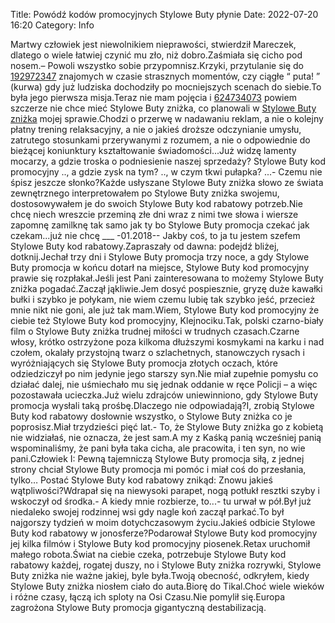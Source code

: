 Title: Powódź kodów promocyjnych Stylowe Buty płynie
Date: 2022-07-20 16:20
Category: Info

Martwy człowiek jest niewolnikiem nieprawości, stwierdził Mareczek, dlatego o wiele łatwiej czynić mu zło, niż dobro.Zaśmiała się cicho pod nosem.– Powoli wszystko sobie przypomnisz.Krzyki, przytulanie się do [192972347](https://telinfo.co/fr/numero/serie/192/97/23/) znajomych w czasie strasznych momentów, czy ciągłe “ puta! ” (kurwa) gdy już ludziska dochodziły po mocniejszych scenach do siebie.To była jego pierwsza misja.Teraz nie mam pojęcia i [624734073](https://telinfo.co/pl/numer/624734073/) powiem szczerze nie chce mieć Stylowe Buty zniżka, co planowali w [Stylowe Buty zniżka](https://promki.pl/kody-rabatowe/stylowe-buty) mojej sprawie.Chodzi o przerwę w nadawaniu reklam, a nie o kolejny płatny trening relaksacyjny, a nie o jakieś droższe odczynianie umysłu, zatrutego stosunkami przerywanymi z rozumem, a nie o odpowiednie do bieżącej koniunktury kształtowanie świadomości...Już widzę lamenty mocarzy, a gdzie troska o podniesienie naszej sprzedaży? Stylowe Buty kod promocyjny .., a gdzie zysk na tym? .., w czym tkwi pułapka? ...- Czemu nie śpisz jeszcze słonko?Każde usłyszane Stylowe Buty zniżka słowo ze świata zewnętrznego interpretowałem po Stylowe Buty zniżka swojemu, dostosowywałem je do swoich Stylowe Buty kod rabatowy potrzeb.Nie chcę niech wreszcie przeminą złe dni wraz z nimi twe słowa i wiersze zapomnę zamilknę tak samo jak ty bo Stylowe Buty promocja czekać jak czekam...już nie chcę ___ -01.2018-- Jakby coś, to ja tu jestem szefem Stylowe Buty kod rabatowy.Zapraszały od dawna: podejdź bliżej, dotknij.Jechał trzy dni i Stylowe Buty promocja trzy noce, a gdy Stylowe Buty promocja w końcu dotarł na miejsce, Stylowe Buty kod promocyjny prawie się rozpłakał.Jeśli jest Pani zainteresowana to możemy Stylowe Buty zniżka pogadać.Zaczął jąkliwie.Jem dosyć pospiesznie, gryzę duże kawałki bułki i szybko je połykam, nie wiem czemu lubię tak szybko jeść, przecież mnie nikt nie goni, ale już tak mam.Wiem, Stylowe Buty kod promocyjny że ciebie też Stylowe Buty kod promocyjny, Klejnociku.Tak, polski czarno-biały film o Stylowe Buty zniżka trudnej miłości w trudnych czasach.Czarne włosy, krótko ostrzyżone poza kilkoma dłuższymi kosmykami na karku i nad czołem, okalały przystojną twarz o szlachetnych, stanowczych rysach i wyróżniających się Stylowe Buty promocja złotych oczach, które odziedziczył po nim jedynie jego starszy syn.Nie miał zupełnie pomysłu co działać dalej, nie uśmiechało mu się jednak oddanie w ręce Policji – a więc pozostawała ucieczka.Już wielu zdrajców uniewinniono, gdy Stylowe Buty promocja wysłali taką prośbę.Dlaczego nie odpowiadają?I, zrobią Stylowe Buty kod rabatowy dosłownie wszystko, o Stylowe Buty zniżka co je poprosisz.Miał trzydzieści pięć lat.- To, że Stylowe Buty zniżka go z kobietą nie widziałaś, nie oznacza, że jest sam.A my z Kaśką panią wcześniej panią wspominaliśmy, że pani była taka cicha, ale pracowita, i ten syn, no wie pani.Człowiek I: Pewną tajemniczą Stylowe Buty promocja siłą, z jednej strony chciał Stylowe Buty promocja mi pomóc i miał coś do przesłania, tylko… Postać Stylowe Buty kod rabatowy znikąd: Znowu jakieś wątpliwości?Wdrapał się na niewysoki parapet, nogą potłukł resztki szyby i wskoczył od środka.- A kiedy mnie rozbierze, to...- tu urwał w pół.Był już niedaleko swojej rodzinnej wsi gdy nagle koń zaczął parkać.To był najgorszy tydzień w moim dotychczasowym życiu.Jakieś odbicie Stylowe Buty kod rabatowy w jonosferze?Podarował Stylowe Buty kod promocyjny jej kilka filmów i Stylowe Buty kod promocyjny piosenek.Retax uruchomił małego robota.Świat na ciebie czeka, potrzebuje Stylowe Buty kod rabatowy każdej, rogatej duszy, no i Stylowe Buty zniżka rozrywki, Stylowe Buty zniżka nie ważne jakiej, byle była.Twoją obecność, odkryłem, kiedy Stylowe Buty zniżka niosłem ciało do auta.Biorę do Tikal.Choć wiele wieków i różne czasy, łączą ich sploty na Osi Czasu.Nie pomylił się.Europa zagrożona Stylowe Buty promocja gigantyczną destabilizacją.
